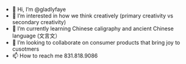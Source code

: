 - 👋 Hi, I’m @gladlyfaye
- 👀 I’m interested in how we think creatively (primary creativity vs secondary creativity)
- 🌱 I’m currently learning Chinese caligraphy and ancient Chinese language (文言文）
- 💞️ I’m looking to collaborate on consumer products that bring joy to cusotmers
- 📫 How to reach me 831.818.9086

<!---
gladlyfaye/gladlyfaye is a ✨ special ✨ repository because its `README.md` (this file) appears on your GitHub profile.
You can click the Preview link to take a look at your changes.
--->

